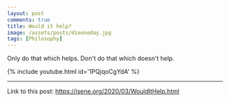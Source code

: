 ```yaml
---
layout: post
comments: true
title: Would it help?
image: /assets/posts/dieoneday.jpg
tags: [Philosophy]
---
```


Only do that which helps. Don't do that which doesn't help.

{% include youtube.html id='1PQjqoCgYdA' %}

---
Link to this post: <https://isene.org/2020/03/WouldItHelp.html>

